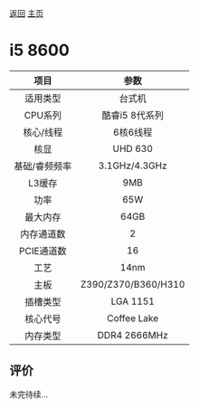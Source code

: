 [返回](../../../)  [主页](https://github.com/93Alliance/diy-pc/)

# i5 8600


| 项目 | 参数 |
| :------: | :------: |
|适用类型 | 台式机|
|CPU系列| 酷睿i5 8代系列|
|核心/线程| 6核6线程|
|核显| UHD 630|
|基础/睿频频率 |3.1GHz/4.3GHz|
| L3缓存| 9MB|
|功率| 65W |
|最大内存| 64GB |
|内存通道数| 2|
|PCIE通道数| 16 |
|工艺|14nm |
|主板| Z390/Z370/B360/H310 |
|插槽类型| LGA 1151 |
|核心代号|  Coffee Lake |
|内存类型| DDR4 2666MHz |

## 评价

 未完待续...